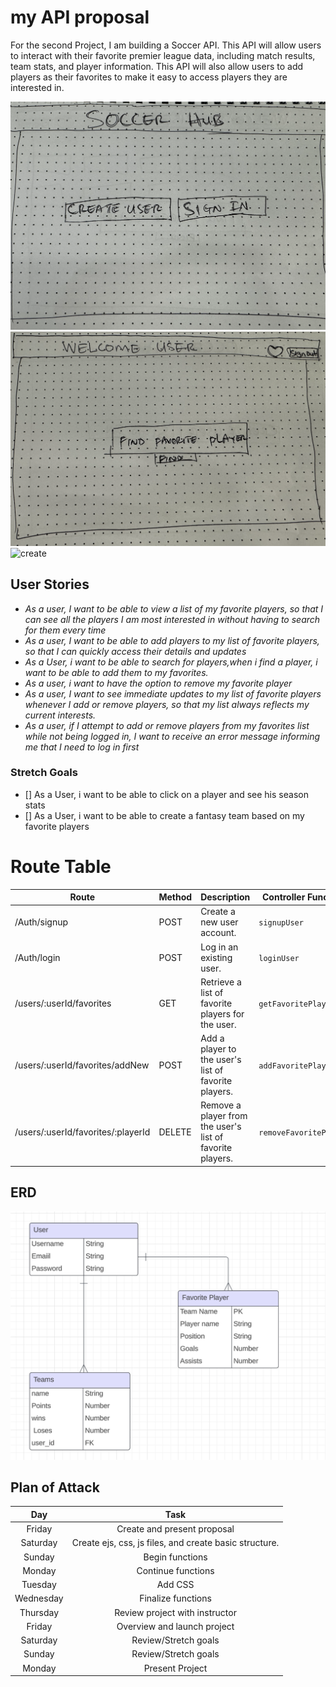 # my API proposal

For the second Project, I am building a Soccer API. This API will allow users to interact with their favorite premier league data, including match results, team stats, and player information. This API will also allow users to add players as their favorites to make it easy to access players they are interested in.

 ![Wireframes](./public/Assets/signIn.png) ![welcomeUser](./public/Assets/Welcome.png) ![create](./public/Assets/Screenshot%202024-08-02%20at%204.09.58 PM.png) 
## User Stories

 - *As a user, I want to be able to view a list of my favorite players, so that I can see all the players I am most interested in without having to search for them every time*
- *As a user, I want to be able to add players to my list of favorite players, so that I can quickly access their details and updates*
- *As a User, i want to be able to search for players,when i find a player, i want to be able to add them to my favorites.* 
- *As a user, i want to have the option to remove my favorite player*
- *As a user, I want to see immediate updates to my list of favorite players whenever I add or remove players, so that my list always reflects my current interests.*
- *As a user, if I attempt to add or remove players from my favorites list while not being logged in, I want to receive an error message informing me that I need to log in first*



### Stretch Goals
- [] As a User, i want to be able to click on a player and see his season stats
- [] As a User, i want to be able to create a fantasy team based on my favorite players


# Route Table

| **Route**                        | **Method** | **Description**                                            | **Controller Function**  |
|----------------------------------|------------|------------------------------------------------------------|--------------------------|
| /Auth/signup                          | POST       | Create a new user account.                                | `signupUser`            |
| /Auth/login                           | POST       | Log in an existing user.                                  | `loginUser`             |
| /users/:userId/favorites          | GET        | Retrieve a list of favorite players for the user.         | `getFavoritePlayers`     |
| /users/:userId/favorites/addNew   | POST       | Add a player to the user's list of favorite players.      | `addFavoritePlayer`      |
| /users/:userId/favorites/:playerId| DELETE     | Remove a player from the user's list of favorite players. | `removeFavoritePlayer`   |


## ERD

![Erd](./Assets/ERD.png)







## Plan of Attack


|    Day        |                           Task                            |
|:---------:    |:--------------------------------------------------------: |
|   Friday      | Create and present proposal                               |
|  Saturday     | Create ejs, css, js files, and create basic structure.    |
|   Sunday      | Begin functions                                           |
|   Monday      | Continue functions                                        |
|  Tuesday      | Add CSS                                                   |
| Wednesday     | Finalize functions                                        |
|  Thursday     | Review project with instructor                            |
|   Friday      | Overview and launch project                               |
|  Saturday     | Review/Stretch goals                                      |
|   Sunday      | Review/Stretch goals                                      |
|   Monday      | Present Project                                           |

 
